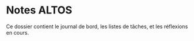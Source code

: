 # Notes ALTOS
Ce dossier contient le journal de bord, les listes de tâches, et les réflexions en cours.

